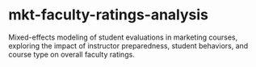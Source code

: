 # mkt-faculty-ratings-analysis
Mixed-effects modeling of student evaluations in marketing courses, exploring the impact of instructor preparedness, student behaviors, and course type on overall faculty ratings.
